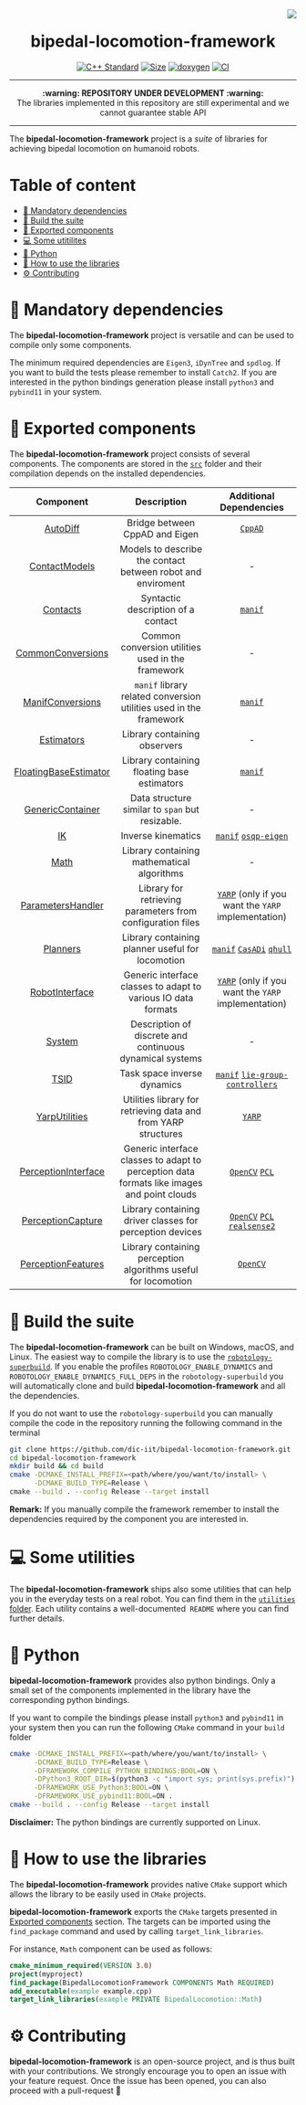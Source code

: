<img src="https://user-images.githubusercontent.com/16744101/108218725-3cab5980-7135-11eb-8b5a-8bcc9226fd5a.png" align="right" />

<h1 align="center">bipedal-locomotion-framework</h1>

<p align="center">
   <a href="https://isocpp.org"><img src="https://img.shields.io/badge/standard-C++17-blue.svg?style=flat&logo=c%2B%2B" alt="C++ Standard" class="center"/></a>
   <a href="https://github.com/dic-iit/bipedal-locomotion-framework/blob/master/LICENSE"><img src="https://img.shields.io/badge/license-LGPL-19c2d8.svg" alt="Size" class="center"/></a>
  <a href="https://dic-iit.github.io/bipedal-locomotion-framework/doxygen/doc/html/index.html"><img src="https://github.com/dic-iit/bipedal-locomotion-framework/workflows/GitHub%20Pages/badge.svg" alt="doxygen"/></a>
  <a href="https://github.com/dic-iit/bipedal-locomotion-framework/actions?query=workflow%3A%22C%2B%2B+CI+Workflow%22"><img src="https://github.com/dic-iit/bipedal-locomotion-framework/workflows/C++%20CI%20Workflow/badge.svg" alt="CI"/></a>
</p>


---

<p align="center">
  <b>:warning: REPOSITORY UNDER DEVELOPMENT :warning:</b>
  <br>The libraries implemented in this repository are still experimental and we cannot guarantee stable API
</p>




---



The **bipedal-locomotion-framework** project is a _suite_ of libraries for achieving bipedal locomotion on humanoid robots.
# Table of content

- [:page_facing_up: Mandatory dependencies](#page_facing_up-mandatory-dependencies)
- [:hammer: Build the suite](#hammer-build-the-suite)
- [:orange_book: Exported components](#orange_book-exported-components)
- [:computer: Some utitilites](#computer-some-utilities)
- [:snake: Python](#snake-python)
- [:running: How to use the libraries](#running-how-to-use-the-libraries)
- [:gear: Contributing​](#gear-contributing)

# :page_facing_up: Mandatory dependencies
The **bipedal-locomotion-framework** project is versatile and can be used to compile only some components.

The minimum required dependencies are `Eigen3`, `iDynTree` and `spdlog`. If you want to build the tests please remember to install `Catch2`. If you are interested in the python bindings generation please install `python3` and `pybind11` in your system.

# :orange_book: Exported components

The **bipedal-locomotion-framework** project consists of several components. The components are stored in the [`src`](./src) folder and their compilation depends on the installed dependencies.

|                  Component                   |                         Description                          |                   Additional Dependencies                    |
| :------------------------------------------: | :----------------------------------------------------------: | :----------------------------------------------------------: |
|          [AutoDiff](./src/Autodiff)          |                Bridge between CppAD and Eigen                |   [`CppAD`](https://coin-or.github.io/CppAD/doc/cppad.htm)   |
|     [ContactModels](./src/ContactModels)     | Models to describe the contact between robot and enviroment  |                              -                               |
|          [Contacts](./src/Contacts)          |              Syntactic description of a contact              |         [`manif`](https://github.com/artivis/manif)          |
|    [CommonConversions](./src/Conversions)    |      Common conversion utilities used in the framework       |                              -                               |
|    [ManifConversions](./src/Conversions)     | `manif` library related conversion utilities used in the framework |         [`manif`](https://github.com/artivis/manif)          |
|        [Estimators](./src/Estimators)        |                 Library containing observers                 |                              -                               |
|  [FloatingBaseEstimator](./src/Estimators)   |         Library containing floating base estimators          |         [`manif`](https://github.com/artivis/manif)          |
|  [GenericContainer](./src/GenericContainer)  |      Data structure similar to ``span`` but resizable.       |                              -                               |
|               [IK](./src/IK)                 |                      Inverse kinematics                      | [`manif`](https://github.com/artivis/manif) [`osqp-eigen`](https://github.com/robotology/osqp-eigen) |
|              [Math](./src/Math)              |          Library containing mathematical algorithms          |                              -                               |
| [ParametersHandler](./src/ParametersHandler) |  Library for retrieving parameters from configuration files  | [`YARP`](https://www.yarp.it/git-master/) (only if you want the `YARP` implementation) |
|          [Planners](./src/Planners)          |       Library containing planner useful for locomotion       | [`manif`](https://github.com/artivis/manif) [`CasADi`](https://web.casadi.org/) [`qhull`](http://www.qhull.org/) |
|    [RobotInterface](./src/RobotInterface)    | Generic interface classes to adapt to various IO data formats | [`YARP`](https://www.yarp.it/git-master/) (only if you want the `YARP` implementation) |
|            [System](./src/System)            |   Description of discrete and continuous dynamical systems   |                              -                               |
|              [TSID](./src/TSID)              |                 Task space inverse dynamics                  | [`manif`](https://github.com/artivis/manif) [`lie-group-controllers`](https://github.com/dic-iit/lie-group-controllers) |
|     [YarpUtilities](./src/YarpUtilities)     | Utilities library for retrieving data and from YARP structures |          [`YARP`](https://www.yarp.it/git-master/)           |
| [PerceptionInterface](./src/RobotInterface)  | Generic interface classes to adapt to perception data formats like images and point clouds | [`OpenCV`](https://github.com/opencv/opencv) [`PCL`](https://github.com/PointCloudLibrary/pcl) |
|    [PerceptionCapture](./src/Perception)     |   Library containing driver classes for perception devices   | [`OpenCV`](https://github.com/opencv/opencv) [`PCL`](https://github.com/PointCloudLibrary/pcl) [`realsense2`](https://github.com/IntelRealSense/librealsense) |
|    [PerceptionFeatures](./src/Perception)     |   Library containing perception algorithms useful for locomotion   | [`OpenCV`](https://github.com/opencv/opencv) |


# :hammer: Build the suite
The **bipedal-locomotion-framework**  can be built on Windows, macOS, and Linux. The easiest way to compile the library is to use the [`robotology-superbuild`](https://github.com/robotology/robotology-superbuild). If you enable the profiles  `ROBOTOLOGY_ENABLE_DYNAMICS` and `ROBOTOLOGY_ENABLE_DYNAMICS_FULL_DEPS` in the `robotology-superbuild` you will automatically clone and build **bipedal-locomotion-framework** and all the dependencies.

If you do not want to use the `robotology-superbuild` you can manually compile the code in the repository running the following command in the terminal

```sh
git clone https://github.com/dic-iit/bipedal-locomotion-framework.git
cd bipedal-locomotion-framework
mkdir build && cd build
cmake -DCMAKE_INSTALL_PREFIX=<path/where/you/want/to/install> \
      -DCMAKE_BUILD_TYPE=Release \
cmake --build . --config Release --target install
```

**Remark:** If you manually compile the framework remember to install the dependencies required by the component you are interested in.

# :computer: Some utilities

The **bipedal-locomotion-framework** ships also some utilities that can help you in the everyday tests on a real robot. You can find them in the [`utilities` folder](./utilities). Each utility contains a well-documented` README` where you can find further details.

# :snake: Python

**bipedal-locomotion-framework** provides also python bindings. Only a small set of the components implemented in the library have the corresponding python bindings.

If you want to compile the bindings please install `python3` and `pybind11` in your system then you can run the following `CMake` command in your `build` folder

```sh
cmake -DCMAKE_INSTALL_PREFIX=<path/where/you/want/to/install> \
      -DCMAKE_BUILD_TYPE=Release \
      -DFRAMEWORK_COMPILE_PYTHON_BINDINGS:BOOL=ON \
      -DPython3_ROOT_DIR=$(python3 -c "import sys; print(sys.prefix)") \
      -DFRAMEWORK_USE_Python3:BOOL=ON \
      -DFRAMEWORK_USE_pybind11:BOOL=ON .
cmake --build . --config Release --target install
```

**Disclaimer:** The python bindings are currently supported on Linux.

# :running: How to use the libraries
The **bipedal-locomotion-framework** provides native `CMake` support which allows the library to be easily used in `CMake` projects.

**bipedal-locomotion-framework** exports the `CMake` targets presented in [Exported components](#orange_book-exported-components) section. The targets can be imported using the `find_package`  command and used by calling `target_link_libraries`.

For instance, `Math` component can be used as follows:

```cmake
cmake_minimum_required(VERSION 3.0)
project(myproject)
find_package(BipedalLocomotionFramework COMPONENTS Math REQUIRED)
add_executable(example example.cpp)
target_link_libraries(example PRIVATE BipedalLocomotion::Math)
```

# :gear: Contributing

**bipedal-locomotion-framework** is an open-source project, and is thus built with your contributions. We strongly encourage you to open an issue with your feature request. Once the issue has been opened, you can also proceed with a pull-request :rocket:
